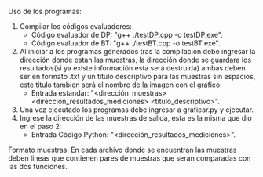 Uso de los programas:
1) Compilar los códigos evaluadores:
    - Código evaluador de DP: "g++ ./testDP.cpp -o testDP.exe".
    - Código evaluador de BT: "g++ ./testBT.cpp -o testBT.exe".
2) Al iniciar a los programas génerados tras la compilación debe ingresar la dirección donde estan las muestras, la dirección donde se guardara los resultados(si ya existe información esta será destruida) ambas deben ser en formato .txt y un título descriptivo para las muestras sin espacios, este titulo tambien será el nombre de la imagen con el gráfico:
    - Entrada estandar: "<dirección_muestras> <dirección_resultados_mediciones> <titulo_descriptivo>".
3) Una vez ejecutado los programas debe ingresar a graficar.py y ejecutar.
4) Ingrese la dirección de las muestras de salida, esta es la misma que dio en el paso 2:
    - Entrada Código Python: "<dirección_resultados_mediciones>".

Formato muestras:
En cada archivo donde se encuentran las muestras deben lineas que contienen pares de muestras que seran comparadas con las dos funciones.